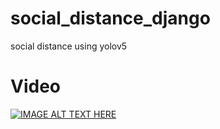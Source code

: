 # social_distance_django
social distance using yolov5

# Video
[![IMAGE ALT TEXT HERE](talkinghead.png)](https://youtu.be/o4VenL11QLg)
